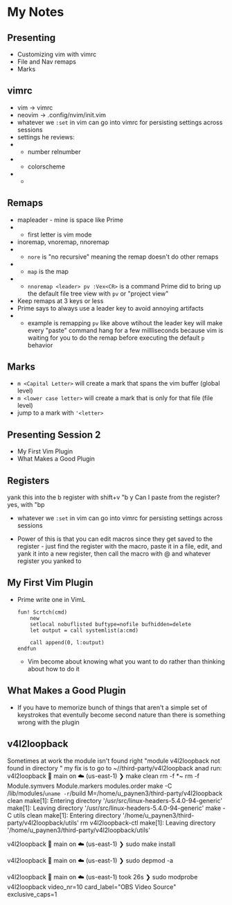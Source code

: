 # My Notes

## Presenting 
* Customizing vim with vimrc
* File and Nav remaps
* Marks

## vimrc
* vim -> vimrc
* neovim -> .config/nvim/init.vim
* whatever we `:set` in vim can go into vimrc for persisting settings across sessions
* settings he reviews:
* * number relnumber
* * colorscheme
* * 

## Remaps
* mapleader - mine is space like Prime
* * first letter is vim mode
* inoremap, vnoremap, nnoremap
* * `nore` is "no recursive" meaning the remap doesn't do other remaps
* * `map` is the map
* * `nnoremap <leader> pv :Vex<CR>` is a command Prime did to bring up the default file tree view with `pv` or "project view"
* Keep remaps at 3 keys or less
* Prime says to always use a leader key to avoid annoying artifacts
* * example is remapping `pv` like above wtihout the leader key will make every "paste" command hang for a few millliseconds because vim is waiting for you to do the remap before executing the default `p` behavior

## Marks
* `m <Capital Letter>` will create a mark that spans the vim buffer (global level)
* `m <lower case letter>` will create a mark that is only for that file (file level)
* jump to a mark with `'<letter>`

## Presenting Session 2
* My First Vim Plugin
* What Makes a Good Plugin

## Registers
yank this into the b register with shift+v "b y
Can I paste from the register?
yes, with "bp

* whatever we `:set` in vim can go into vimrc for persisting settings across sessions

* Power of this is that you can edit macros since they get saved to the register - just find the register with the macro, paste it in a file, edit, and yank it into a new register, then call the macro with @ and whatever register you yanked to

## My First Vim Plugin
* Prime write one in VimL
    ```
    fun! Scrtch(cmd)
        new
        setlocal nobuflisted buftype=nofile bufhidden=delete
        let output = call systemlist(a:cmd)

        call append(0, l:output)
    endfun
    ```
    * Vim become about knowing what you want to do rather than thinking about how to do it
## What Makes a Good Plugin
* If you have to memorize bunch of things that aren't a simple set of keystrokes that eventully become second nature than there is something wrong with the plugin


## v4l2loopback

Sometimes at work the module isn't found right "module v4l2loopback not found in directory <kernel stufff>"
my fix is to go to ~//third-party/v4l2loopback anad run:
v4l2loopback  🌱 main on ☁️  (us-east-1)
❯ make clean
rm -f *~
rm -f Module.symvers Module.markers modules.order
make -C /lib/modules/`uname -r`/build M=/home/u_paynen3/third-party/v4l2loopback clean
make[1]: Entering directory '/usr/src/linux-headers-5.4.0-94-generic'
make[1]: Leaving directory '/usr/src/linux-headers-5.4.0-94-generic'
make -C utils clean
make[1]: Entering directory '/home/u_paynen3/third-party/v4l2loopback/utils'
rm v4l2loopback-ctl
make[1]: Leaving directory '/home/u_paynen3/third-party/v4l2loopback/utils'


v4l2loopback  🌱 main on ☁️  (us-east-1)
❯ sudo make install

v4l2loopback  🌱 main on ☁️  (us-east-1)
❯ sudo depmod -a

v4l2loopback  🌱 main on ☁️  (us-east-1)  took 26s
❯ sudo modprobe v4l2loopback video_nr=10 card_label="OBS Video Source" exclusive_caps=1


